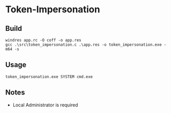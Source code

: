 # Token-Impersonation
 
## Build
```
windres app.rc -O coff -o app.res
gcc .\src\token_impersonation.c .\app.res -o token_impersonation.exe -m64 -s
```

## Usage
```
token_impersonation.exe SYSTEM cmd.exe
```

## Notes
- Local Administrator is required